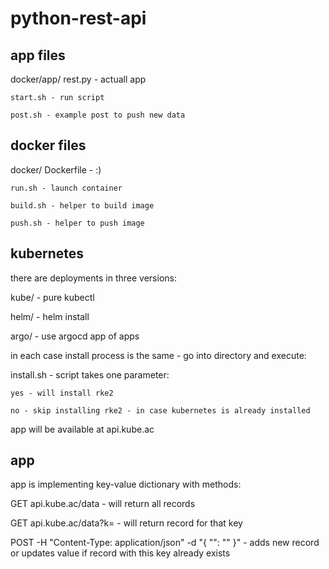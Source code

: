 # python-rest-api

## app files
docker/app/
    rest.py - actuall app
    
    start.sh - run script
    
    post.sh - example post to push new data
    
    
    
## docker files
docker/
    Dockerfile - :)
    
    run.sh - launch container
    
    build.sh - helper to build image
    
    push.sh - helper to push image
    
    

## kubernetes

there are deployments in three versions:

kube/ - pure kubectl

helm/ - helm install

argo/ - use argocd app of apps



in each case install process is the same - go into directory and execute:

install.sh - script takes one parameter:

    yes - will install rke2
    
    no - skip installing rke2 - in case kubernetes is already installed

app will be available at api.kube.ac



## app

app is implementing key-value dictionary with methods:

GET api.kube.ac/data - will return all records

GET api.kube.ac/data?k=<key> - will return record for that key
    
POST -H "Content-Type: application/json" -d "{ \"<key>\": \"<value>\" }" - adds new record or updates value if record with this key already exists
  
  
  
  
  
